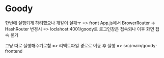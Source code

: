 # Goody
한번에 실행되게 하려했으나 개같이 실패ㅜ 
=> front App.js에서 BrowerRouter -> HashRouter 변경시
=> loclahost:4001/goody로 로그인창은 접속되나 이후 화면 접속 불가

그냥 따로 실행해주기로함
=> 리액트파일 경로로 이동 후 실행
=> src/main/goody-frontend

